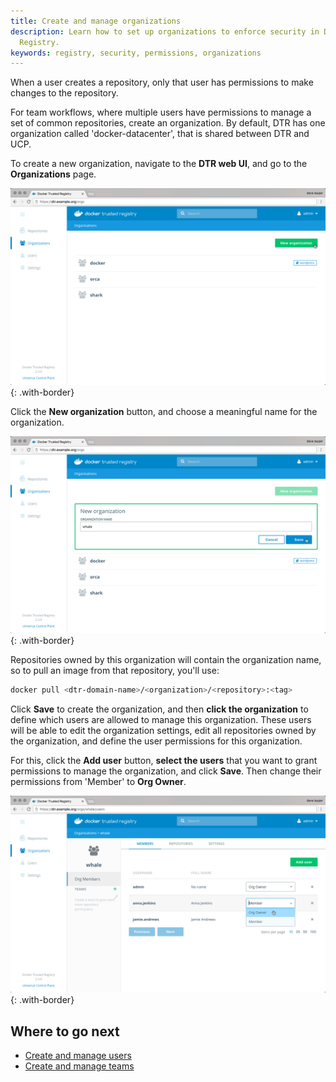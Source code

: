 ```yaml
---
title: Create and manage organizations
description: Learn how to set up organizations to enforce security in Docker Trusted
  Registry.
keywords: registry, security, permissions, organizations
---
```


When a user creates a repository, only that user has permissions to make changes
to the repository.

For team workflows, where multiple users have permissions to manage a set of
common repositories, create an organization. By default, DTR has one
organization called 'docker-datacenter', that is shared between DTR and UCP.

To create a new organization, navigate to the **DTR web UI**, and go to the
**Organizations** page.

![](../../images/create-and-manage-orgs-1.png){: .with-border}

Click the **New organization** button, and choose a meaningful name for the
organization.

![](../../images/create-and-manage-orgs-2.png){: .with-border}

Repositories owned by this organization will contain the organization name, so
to pull an image from that repository, you'll use:

```bash
docker pull <dtr-domain-name>/<organization>/<repository>:<tag>
```

Click **Save** to create the organization, and then **click the organization**
to define which users are allowed to manage this
organization. These users will be able to edit the organization settings, edit
all repositories owned by the organization, and define the user permissions for
this organization.

For this, click the **Add user** button, **select the users** that you want to
grant permissions to manage the organization, and click
**Save**. Then change their permissions from 'Member' to **Org Owner**.

![](../../images/create-and-manage-orgs-3.png){: .with-border}

## Where to go next

- [Create and manage users](create-and-manage-users.md)
- [Create and manage teams](create-and-manage-teams.md)
